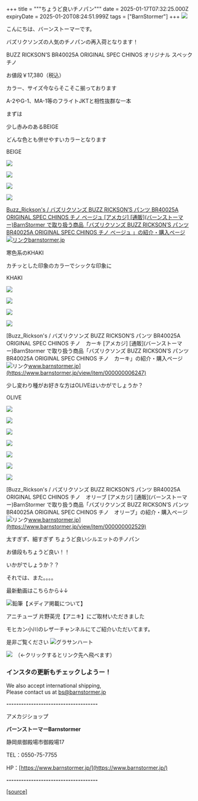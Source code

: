 +++
title = """ちょうど良いチノパン"""
date = 2025-01-17T07:32:25.000Z
expiryDate = 2025-01-20T08:24:51.999Z
tags = ["BarnStormer"]
+++
[![](https://stat.ameba.jp/user_images/20231023/16/barnstormer-go/b2/03/p/o0420015015354743273.png)](https://ameblo.jp/barnstormer-go/entry-12825670498.html)

こんにちは、バーンストーマーです。

バズリクソンズの人気のチノパンの再入荷となります！

BUZZ RICKSON’S BR40025A ORIGINAL SPEC CHINOS オリジナル スペック チノ

お値段￥17,380（税込）

カラー、サイズ今ならそこそこ揃っております

A-2やG-1、MA-1等のフライトJKTと相性抜群な一本

まずは

少し赤みのあるBEIGE

どんな色とも併せやすいカラーとなります

BEIGE

[![](https://stat.ameba.jp/user_images/20250117/16/barnstormer-go/10/9a/j/o0466070015534129909.jpg)](https://stat.ameba.jp/user_images/20250117/16/barnstormer-go/10/9a/j/o0466070015534129909.jpg)

[![](https://stat.ameba.jp/user_images/20250117/16/barnstormer-go/d3/6e/j/o0466070015534129911.jpg)](https://stat.ameba.jp/user_images/20250117/16/barnstormer-go/d3/6e/j/o0466070015534129911.jpg)

[![](https://stat.ameba.jp/user_images/20250117/16/barnstormer-go/94/f8/j/o0466070015534129961.jpg)](https://stat.ameba.jp/user_images/20250117/16/barnstormer-go/94/f8/j/o0466070015534129961.jpg)

[![](https://stat.ameba.jp/user_images/20250117/16/barnstormer-go/4b/e7/j/o0466070015534129964.jpg)](https://stat.ameba.jp/user_images/20250117/16/barnstormer-go/4b/e7/j/o0466070015534129964.jpg)

[Buzz\_Rickson's / バズリクソンズ BUZZ RICKSON’S パンツ BR40025A ORIGINAL SPEC CHINOS チノ ベージュ \[アメカジ\] \[通販\](バーンストーマー)BarnStormer で取り扱う商品「バズリクソンズ BUZZ RICKSON’S パンツ BR40025A ORIGINAL SPEC CHINOS チノ ベージュ 」の紹介・購入ページ![リンク](https://c.stat100.ameba.jp/ameblo/symbols/v3.20.0/svg/gray/editor_link.svg)barnstormer.jp](https://barnstormer.jp/view/item/000000009569?category_page_id=ct46)

寒色系のKHAKI

カチッとした印象のカラーでシックな印象に

KHAKI

[![](https://stat.ameba.jp/user_images/20250117/16/barnstormer-go/c3/24/j/o0466070015534129906.jpg)](https://stat.ameba.jp/user_images/20250117/16/barnstormer-go/c3/24/j/o0466070015534129906.jpg)

[![](https://stat.ameba.jp/user_images/20250117/16/barnstormer-go/d1/d1/j/o0466070015534129907.jpg)](https://stat.ameba.jp/user_images/20250117/16/barnstormer-go/d1/d1/j/o0466070015534129907.jpg)

[![](https://stat.ameba.jp/user_images/20250117/16/barnstormer-go/fe/cd/j/o0466070015534130477.jpg)](https://stat.ameba.jp/user_images/20250117/16/barnstormer-go/fe/cd/j/o0466070015534130477.jpg)

[![](https://stat.ameba.jp/user_images/20250117/16/barnstormer-go/76/37/j/o0466070015534130481.jpg)](https://stat.ameba.jp/user_images/20250117/16/barnstormer-go/76/37/j/o0466070015534130481.jpg)

[Buzz\_Rickson's / バズリクソンズ BUZZ RICKSON’S パンツ BR40025A ORIGINAL SPEC CHINOS チノ　カーキ \[アメカジ\] \[通販\](バーンストーマー)BarnStormer で取り扱う商品「バズリクソンズ BUZZ RICKSON’S パンツ BR40025A ORIGINAL SPEC CHINOS チノ　カーキ」の紹介・購入ページ![リンク](https://c.stat100.ameba.jp/ameblo/symbols/v3.20.0/svg/gray/editor_link.svg)www.barnstormer.jp](https://www.barnstormer.jp/view/item/000000006247)

少し変わり種がお好きな方はOLIVEはいかがでしょうか？

OLIVE

[![](https://stat.ameba.jp/user_images/20250117/16/barnstormer-go/b5/0d/j/o0466070015534129902.jpg)](https://stat.ameba.jp/user_images/20250117/16/barnstormer-go/b5/0d/j/o0466070015534129902.jpg)

[![](https://stat.ameba.jp/user_images/20250117/16/barnstormer-go/50/44/j/o0466070015534129904.jpg)](https://stat.ameba.jp/user_images/20250117/16/barnstormer-go/50/44/j/o0466070015534129904.jpg)

[![](https://stat.ameba.jp/user_images/20250117/16/barnstormer-go/b5/fe/j/o0426064015534130473.jpg)](https://stat.ameba.jp/user_images/20250117/16/barnstormer-go/b5/fe/j/o0426064015534130473.jpg)

[![](https://stat.ameba.jp/user_images/20250117/16/barnstormer-go/a4/2a/j/o0426064015534130720.jpg)](https://stat.ameba.jp/user_images/20250117/16/barnstormer-go/a4/2a/j/o0426064015534130720.jpg)

[![](https://stat.ameba.jp/user_images/20250117/16/barnstormer-go/bd/3a/j/o0426064015534130721.jpg)](https://stat.ameba.jp/user_images/20250117/16/barnstormer-go/bd/3a/j/o0426064015534130721.jpg)

[![](https://stat.ameba.jp/user_images/20250117/16/barnstormer-go/56/ca/j/o0426064015534130724.jpg)](https://stat.ameba.jp/user_images/20250117/16/barnstormer-go/56/ca/j/o0426064015534130724.jpg)

[![](https://stat.ameba.jp/user_images/20250117/16/barnstormer-go/7f/91/j/o0304045815534130726.jpg)](https://stat.ameba.jp/user_images/20250117/16/barnstormer-go/7f/91/j/o0304045815534130726.jpg)

[Buzz\_Rickson's / バズリクソンズ BUZZ RICKSON’S パンツ BR40025A ORIGINAL SPEC CHINOS チノ　オリーブ \[アメカジ\] \[通販\](バーンストーマー)BarnStormer で取り扱う商品「バズリクソンズ BUZZ RICKSON’S パンツ BR40025A ORIGINAL SPEC CHINOS チノ　オリーブ」の紹介・購入ページ![リンク](https://c.stat100.ameba.jp/ameblo/symbols/v3.20.0/svg/gray/editor_link.svg)www.barnstormer.jp](https://www.barnstormer.jp/view/item/000000002529)

太すぎず、細すぎず ちょうど良いシルエットのチノパン

お値段もちょうど良い！！

いかがでしょうか？？

それでは、また。。。。

最新動画はこちらから↓↓

![鉛筆](https://stat100.ameba.jp/blog/ucs/img/char/char3/519.png)【メディア掲載について】

アニチューブ 片野英児【アニキ】にご取材いただきました

モヒカン小川のレザーチャンネルにてご紹介いただいてます。

是非ご覧ください ![グラサンハート](https://stat100.ameba.jp/blog/ucs/img/char/char3/148.png)

[![](https://stat.ameba.jp/user_images/20230412/16/barnstormer-go/6a/23/p/o0108010815269242493.png)](https://www.instagram.com/barnstormer_daily/)　（←クリックするとリンク先へ飛べます）

### インスタの更新もチェックしようー！

We also accept international shipping,  
Please contact us at bs@barnstormer.jp

**\-------------------------------------**

アメカジショップ

**バーンストーマーBarnstormer**

静岡県御殿場市御殿場17

TEL：0550-75-7755

HP：[https://www.barnstormer.jp/](https://www.barnstormer.jp/)

**\-------------------------------------**

[[source]](https://ameblo.jp/barnstormer-go/entry-12882686119.html)
